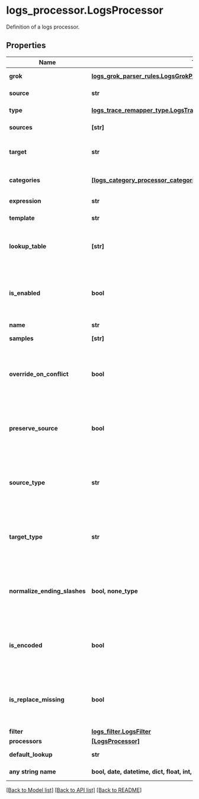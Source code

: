 # logs_processor.LogsProcessor

Definition of a logs processor.
## Properties
Name | Type | Description | Notes
------------ | ------------- | ------------- | -------------
**grok** | [**logs_grok_parser_rules.LogsGrokParserRules**](LogsGrokParserRules.md) |  | defaults to nulltype.Null
**source** | **str** | Source attribute used to perform the lookup. | defaults to nulltype.Null
**type** | [**logs_trace_remapper_type.LogsTraceRemapperType**](LogsTraceRemapperType.md) |  | defaults to nulltype.Null
**sources** | **[str]** | Array of source attributes. | defaults to nulltype.Null
**target** | **str** | Name of the attribute that contains the corresponding value in the mapping list or the &#x60;default_lookup&#x60; if not found in the mapping list. | defaults to nulltype.Null
**categories** | [**[logs_category_processor_categories.LogsCategoryProcessorCategories]**](LogsCategoryProcessorCategories.md) | Array of filters to match or not a log and their corresponding &#x60;name&#x60;to assign a custom value to the log. | defaults to nulltype.Null
**expression** | **str** | Arithmetic operation between one or more log attributes. | defaults to nulltype.Null
**template** | **str** | A formula with one or more attributes and raw text. | defaults to nulltype.Null
**lookup_table** | **[str]** | Mapping table of values for the source attribute and their associated target attribute values, formatted as &#x60;[\&quot;source_key1,target_value1\&quot;, \&quot;source_key2,target_value2\&quot;]&#x60; | defaults to nulltype.Null
**is_enabled** | **bool** | Whether or not the processor is enabled. | [optional]  if omitted the server will use the default value of False
**name** | **str** | Name of the processor. | [optional] 
**samples** | **[str]** | List of sample logs to test this grok parser. | [optional] 
**override_on_conflict** | **bool** | Override or not the target element if already set, | [optional]  if omitted the server will use the default value of False
**preserve_source** | **bool** | Remove or preserve the remapped source element. | [optional]  if omitted the server will use the default value of False
**source_type** | **str** | Defines if the sources are from log &#x60;attribute&#x60; or &#x60;tag&#x60;. | [optional]  if omitted the server will use the default value of 'attribute'
**target_type** | **str** | Defines if the sources are from log &#x60;attribute&#x60; or &#x60;tag&#x60;. | [optional]  if omitted the server will use the default value of 'attribute'
**normalize_ending_slashes** | **bool, none_type** | Normalize the ending slashes or not. | [optional]  if omitted the server will use the default value of False
**is_encoded** | **bool** | Define if the source attribute is URL encoded or not. | [optional]  if omitted the server will use the default value of False
**is_replace_missing** | **bool** | If true, it replaces all missing attributes of &#x60;template&#x60; by an empty string. If &#x60;false&#x60; (default), skips the operation for missing attributes. | [optional]  if omitted the server will use the default value of False
**filter** | [**logs_filter.LogsFilter**](LogsFilter.md) |  | [optional] 
**processors** | [**[LogsProcessor]**](LogsProcessor.md) | Ordered list of processors in this pipeline. | [optional] 
**default_lookup** | **str** | Value to set the target attribute if the source value is not found in the list. | [optional] 
**any string name** | **bool, date, datetime, dict, float, int, list, str, none_type** | any string name can be used but the value must be the correct type | [optional]

[[Back to Model list]](README.md#documentation-for-models) [[Back to API list]](README.md#documentation-for-api-endpoints) [[Back to README]](README.md)


